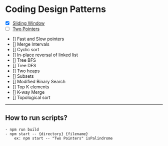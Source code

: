 # Coding Design Patterns

- [x] [Sliding Window](https://github.com/Abrar-Abdulwahed/coding-design-patterns/tree/main/src/Sliding%20Window)
- [ ] [Two Pointers](https://github.com/Abrar-Abdulwahed/coding-design-patterns/tree/main/src/Two%20Pointers)
- [] Fast and Slow pointers
- [] Merge Intervals
- [] Cyclic sort
- [] In-place reversal of linked list
- [] Tree BFS
- [] Tree DFS
- [] Two heaps
- [] Subsets
- [] Modified Binary Search
- [] Top K elements
- [] K-way Merge
- [] Topological sort

---

## How to run scripts?

    - npm run build
    - npm start -- {directory} {filename}
        ex: npm start -- "Two Pointers" isPalindrome
